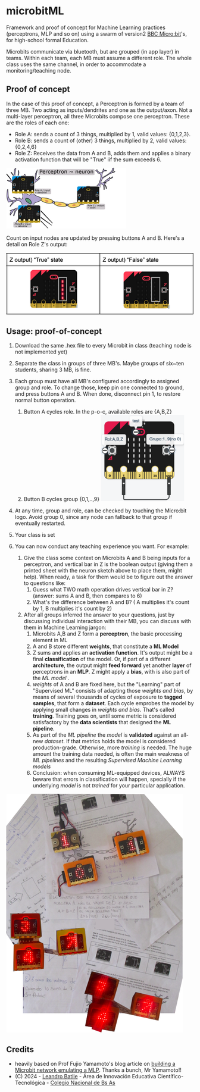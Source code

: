 # microbitML


Framework and proof of concept for Machine Learning practices (perceptrons, MLP and so on) using a swarm of version2 [BBC Micro:bit](https://python.microbit.org/)'s, for high-school formal Education.

Microbits communicate via bluetooth, but are grouped (in app layer) in teams. Within each team, each MB must  assume a different role.  The whole class uses the same channel, in order to accommodate a monitoring/teaching node.


## Proof of concept


In the case of this proof of concept, a Perceptron is formed by a team of three MB. Two acting as inputs/dendrites and one as the output/axon. Not a multi-layer perceptron, all three Microbits compose one perceptron. These are the roles of each one:

- Role A: sends a count of 3 things, multiplied by 1, valid values: {0,1,2,3}.
- Role B: sends a count of (other) 3 things, multiplied by 2, valid values: {0,2,4,6}
- Role Z: Receives the data from A and B, adds them and applies a binary activation function that will be "True" iif the sum exceeds 6.


![](README.d/neuronaMB.png)

Count on input nodes are updated by pressing buttons A and B. Here's a detail on Role Z's output:

![](README.d/z_binary_output.png)


## Usage:  proof-of-concept 

1. Download the same .hex file to every Microbit in class (teaching node is not implemented yet)
2. Separate the class in groups of three MB's. Maybe groups of six~ten students, sharing 3 MB, is fine.
3. Each group must have all MB's configured accordingly to assigned group and role. To change those, keep pin one  connected to ground, and press buttons A and B. When done, disconnect pin 1, to restore normal button operation.
   1. Button A cycles role. In the p-o-c, available roles are {A,B,Z}
   2. Button B cycles group {0,1,..,9}
      ![](README.d/config_role_group.png)      
      
1. At any time,  group and role, can be checked by touching the Micro:bit logo. Avoid group 0, since any node can fallback to that group if eventually restarted.
2. Your class is set
3. You can now conduct any teaching experience you want. For example:
   1. Give the class some context on Microbits A and B being inputs for a perceptron, and vertical bar in Z is the boolean output (giving them a printed sheet with the neuron sketch above to place them, might help). When ready, a task for them would be to figure out the answer to questions like:
	   1. Guess what TWO math operation drives vertical bar in Z? (answer: sums A and B, then compares to 6)
	   2. What's the difference between A and B? ( A multiplies it's count by 1, B multiplies it's count by 2)
   2. After all groups inferred the answer to your questions, just by discussing individual  interaction with their MB, you can discuss with them in Machine Learning jargon:
      1. Microbits A,B and Z form a **perceptron**, the basic processing element in ML
      2. A and B store different **weights**, that constitute a **ML Model**
      3. Z sums and applies an **activation function**. It's output might be a final **classification** of the model. Or, if part of a different **architecture**, the output might  **feed forward**  yet another **layer** of perceptrons in an **MLP**. Z might apply a **bias**, with is also part of the *ML model* . 
      4. *weights* of A and B are fixed here, but the "Learning" part of "Supervised ML" consists of adapting those *weights and bias*, by means of several thousands of cycles of exposure to  **tagged samples**, that form a **dataset**. Each cycle emprobes the model by applying small changes in *weights and bias*. That's called **training**. Training goes on, until some metric is considered satisfactory by the **data scientists** that designed the **ML pipeline**.
      5. As part of the *ML pipeline* the *model* is **validated** against an all-new *dataset*. If that metrics holds the model is considered production-grade. Otherwise, more *training* is needed. The huge  amount the training data needed, is often the main weakness of *ML pipelines* and the resulting *Supervised Machine Learning models*
      6. Conclusion: when consuming ML-equipped devices, ALWAYS beware that errors in classification will happen, specially if the underlying *model* is not *trained* for your particular application.


![](README.d/practica_241029.png)
## Credits

- heavily based on Prof Fujio Yamamoto's blog article on [building a Microbit network emulating a MLP](https://sparse-dense.blogspot.com/2018/06/microbittwo-layer-perceptronxor.html). Thanks a bunch, Mr Yamamoto!!
- (C) 2024 - [Leandro Batlle](https://www.linkedin.com/in/lean-b/) - Área de Innovación Educativa Científico-Tecnológica - [Colegio Nacional de Bs As](https://www.cnba.uba.ar)

